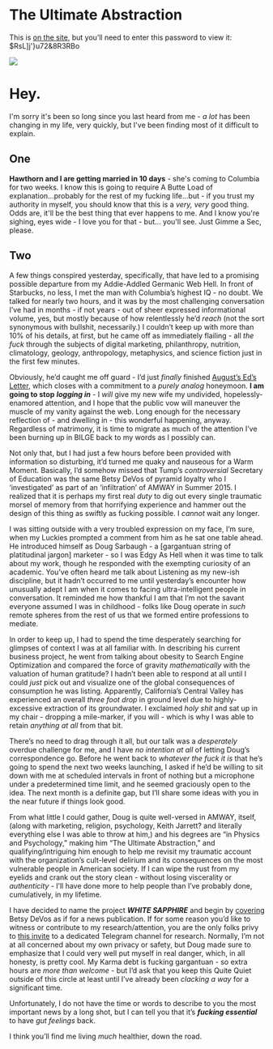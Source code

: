 # The Ultimate Abstraction
This is [on the site](http://www.extratone.com/psalms/whitesapphire/), but you’ll need to enter this password to view it: $RsL]j'}u72&8R3RBo

![](https://d2mxuefqeaa7sj.cloudfront.net/s_B7C48BF9B418E182AB3E868FC7DF656E80A712503C0DA08C61548DF1915A9D0C_1504604656868_fabricio.JPG)

# Hey.

I'm sorry it's been so long since you last heard from me - *a lot* has been changing in my life, very quickly, but I've been finding most of it difficult to explain.

## One

**Hawthorn and I are getting married in 10 days** - she's coming to Columbia for two weeks. I know this is going to require A Butte Load of explanation...probably for the rest of my fucking life...but - if you trust my authority in myself, you should know that this is a *very, very* good thing. Odds are, it'll be the best thing that ever happens to me. And I know you're sighing, eyes wide - I love you for that - but... you'll see. Just Gimme a Sec, please.


## Two

A few things conspired yesterday, specifically, that have led to a promising possible departure from my Addie-Addled Germanic Web Hell. In front of Starbucks, no less, I met the man with Columbia’s highest IQ - no doubt. We talked for nearly two hours, and it was by the most challenging conversation I’ve had in months - if not years - out of sheer expressed informational volume, yes, but mostly because of how relentlessly he’d *reach* (not the sort synonymous with bullshit, necessarily.) I couldn’t keep up with more than 10% of his details, at first, but he came off as immediately flailing - all *the fuck* through the subjects of digital marketing, philanthropy, nutrition, climatology, geology, anthropology, metaphysics, and science fiction just in the first few minutes.

Obviously, he’d caught me off guard - I’d just *finally* finished [August’s Ed’s Letter](http://bit.ly/freqcheck15), which closes with a commitment to a *purely analog* honeymoon. **I am going to stop** ***logging in*** - I *will* give my new wife my undivided, hopelessly-enamored attention, and I hope that the public vow will maneuver the muscle of my vanity against the web. Long enough for the necessary reflection of - and dwelling in - this wonderful happening, anyway. Regardless of matrimony, it is time to migrate as much of the attention I’ve been burning up in BILGE back to my words as I possibly can.

Not only that, but I had just a few hours before been provided with information so disturbing, it’d turned me quaky and nauseous for a Warm Moment. Basically, I’d somehow missed that Tump’s *controversial* Secretary of Education was the same Betsy DeVos of pyramid loyalty who I ‘investigated’ as part of an ‘infiltration’ of AMWAY in Summer 2015. I realized that it is perhaps my first real *duty* to dig out every single traumatic morsel of memory from that horrifying experience and hammer out the design of this thing as swiftly as fucking possible. I *cannot* wait any longer.

I was sitting outside with a very troubled expression on my face, I’m sure, when my Luckies prompted a comment from him as he sat one table ahead. He introduced himself as Doug Sarbaugh - a [gargantuan string of platitudinal jargon] marketer - so I was Edgy As Hell when it was time to talk about my work, though he responded with the exempting curiosity of an academic. You’ve often heard me talk about Listening as my new-ish discipline, but it hadn’t occurred to me until yesterday’s encounter how unusually adept I am when it comes to facing ultra-intelligent people in conversation. It reminded me how thankful I am that I’m not the savant everyone assumed I was in childhood - folks like Doug operate in *such* remote spheres from the rest of us that we formed entire professions to mediate.

In order to keep up, I had to spend the time desperately searching for glimpses of context I was at all familiar with. In describing his current business project, he went from talking about obesity to Search Engine Optimization and compared the force of gravity *mathematically* with the valuation of human gratitude? I hadn’t been able to respond at all until I could *just* pick out and visualize one of the global consequences of consumption he was listing. Apparently, California’s Central Valley has experienced an overall *three foot drop* in ground level due to highly-excessive extraction of its groundwater. I exclaimed *holy shit* and sat up in my chair - dropping a mile-marker, if you will - which is why I was able to retain *anything at all* from that bit.

There’s no need to drag through it all, but our talk was a *desperately* overdue challenge for me, and I have *no intention at all* of letting Doug’s correspondence go. Before he went back to *whatever the fuck it is* that he’s going to spend the next two weeks launching, I asked if he’d be willing to sit down with me at scheduled intervals in front of nothing but a microphone under a predetermined time limit, and he seemed graciously open to the idea. The next month is a definite gap, but I’ll share some ideas with you in the near future if things look good.

From what little I could gather, Doug is quite well-versed in AMWAY, itself, (along with marketing, religion, psychology, Keith Jarrett? and literally everything else I was able to throw at him,) and his degrees are “in Physics and Psychology,” making him “The Ultimate Abstraction,” and qualifying/intriguing him enough to help me revisit my traumatic account with the organization’s cult-level delirium and its consequences on the most vulnerable people in American society. If I can wipe the rust from my eyelids and crank out the story clean - without losing viscerality or *authenticity* - I’ll have done more to help people than I’ve probably done, cumulatively, in my lifetime.

I have decided to name the project ***WHITE SAPPHIRE*** and begin by [covering](https://www.warren.senate.gov/devoswatch/) Betsy DeVos as if for a news publication. If for some reason you’d like to witness or contribute to my research/attention, you are the only folks privy to [this invite](https://t.me/joinchat/AAAAAERE10di3ubocrk4qA) to a dedicated Telegram channel for research. Normally, I’m not at all concerned about my own privacy or safety, but Doug made sure to emphasize that I could very well put myself in real danger, which, in all honesty, is pretty cool. My Karma debt is fucking gargantuan - so extra hours are *more than welcome* - but I’d ask that you keep this Quite Quiet outside of this circle at least until I’ve already been *clacking a way* for a significant time.

Unfortunately, I do not have the time or words to describe to you the most important news by a long shot, but I can tell you that it’s ***fucking essential*** to have *gut feelings* back.

I think you’ll find me living *much* healthier, down the road.

